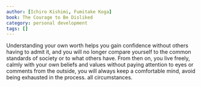 ```yaml
---
author: [Ichiro Kishimi, Fumitake Koga]
book: The Courage to Be Disliked
category: personal development
tags: []
---
```

Understanding your own worth helps you gain confidence without others having to admit it, and you will no longer compare yourself to the common standards of society or to what others have. From then on, you live freely, calmly with your own beliefs and values ​​without paying attention to eyes or comments from the outside, you will always keep a comfortable mind, avoid being exhausted in the process. all circumstances.


